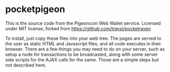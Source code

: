 # pocketpigeon

This is the source code from the Pigeoncoin Web Wallet service. Licensed under MIT license, forked from https://github.com/traysi/pocketraven

To install, just copy these files into your web tree. The pages are served to the user as static HTML and Javascript files, and all code executes in their browser. There are a few things you may need to do on your server, such as setup a node for transactions to be broadcasted, along with some server side scripts for the AJAX calls for the same. Those are a simple steps but not described here.
